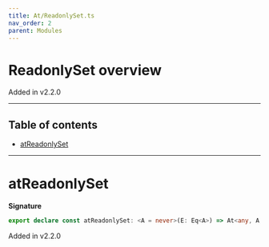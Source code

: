 ```yaml
---
title: At/ReadonlySet.ts
nav_order: 2
parent: Modules
---
```


# ReadonlySet overview

Added in v2.2.0

---

<h2 class="text-delta">Table of contents</h2>

- [atReadonlySet](#atreadonlyset)

---

# atReadonlySet

**Signature**

```ts
export declare const atReadonlySet: <A = never>(E: Eq<A>) => At<any, A, boolean>
```

Added in v2.2.0
